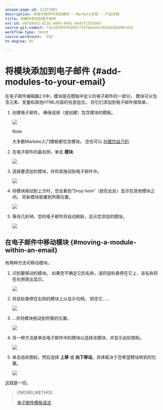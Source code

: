 ```yaml
---
unique-page-id: 11371065
description: 向电子邮件中添加模块 — Marketo文档 — 产品文档
title: 将模块添加到电子邮件
exl-id: d87b8b42-421b-4804-8441-8e41f2353b03
source-git-commit: 72e1d29347bd5b77107da1e9c30169cb6490c432
workflow-type: tm+mt
source-wordcount: '252'
ht-degree: 0%

---
```


# 将模块添加到电子邮件 {#add-modules-to-your-email}

在电子邮件编辑器2.0中，模块是在模板中定义的电子邮件的一部分。 模块可以包含元素、变量和其他HTML内容的任意组合。 将它们添加到电子邮件很简单。

1. 创建电子邮件。 确保选择（或创建）包含模块的模板。

   ![](assets/one-1.png)

   >[!NOTE]
   >
   >大多数Marketo入门模板都包含模块。 您也可以 [创建您自己的](/help/marketo/product-docs/email-marketing/general/email-editor-2/email-template-syntax.md#modules).

1. 在电子邮件的最右侧，单击 **模块**.

   ![](assets/two-3.png)

1. 选择要添加的模块，并将其拖动到电子邮件中。

   ![](assets/three-3.png)

1. 将模块拖动到上方时，您会看到“Drop here”（放在此处）显示在其他模块之间。 将新模块放置到所需位置。

   ![](assets/four-2.png)

1. 等待几秒钟，您的电子邮件将自动刷新，显示您添加的模块。

   ![](assets/five-3.png)

## 在电子邮件中移动模块 {#moving-a-module-within-an-email}

有两种方法可移动模块。

1. 识别要移动的模块。 如果您不确定它的名称，请将鼠标悬停在它上，该名称将在右侧突出显示。

   ![](assets/six-2.png)

1. 将鼠标悬停在右侧的模块上以显示句柄。 抓住它……

   ![](assets/seven-2.png)

1. ...并将模块拖动到所需的位置。

   ![](assets/eight-2.png)

1. 另一种方法是单击电子邮件中的模块以选择该模块，并显示齿轮图标。

   ![](assets/nine-2.png)

1. 单击齿轮图标，然后选择 **上移** 或 **向下移动**，具体取决于您希望模块转到的位置。

   ![](assets/ten-2.png)

这就是一切。

>[!MORELIKETHIS]
>
>[电子邮件模板语法](/help/marketo/product-docs/email-marketing/general/email-editor-2/email-template-syntax.md)
